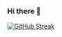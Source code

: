 ### Hi there 👋

<!--
**krutibagwe/KrutiBagwe** is a ✨ _special_ ✨ repository because its `README.md` (this file) appears on your GitHub profile.

Here are some ideas to get you started:

- 🔭 I’m currently working on ...
- 🌱 I’m currently learning ...
- 👯 I’m looking to collaborate on ...
- 🤔 I’m looking for help with ...
- 💬 Ask me about ...
- 📫 How to reach me: ...
- 😄 Pronouns: ...
- ⚡ Fun fact: ...
-->

<!-- [![GitHub Streak](https://streak-stats.demolab.com/?user=krutibagwe)](https://git.io/streak-stats) -->

<!-- - 🔭 I’m interested in Machine Learning.
- 🌱 I’m currently learning Python Programming Language and Deep Learning.
- 👯 I’m looking to collaborate on Python projects.
- 📫 How to reach me: 21kruti@gmail.com
-->
[![GitHub Streak](https://streak-stats.demolab.com?user=krutibagwe&theme=catppuccin-macchiato)](https://git.io/streak-stats)
